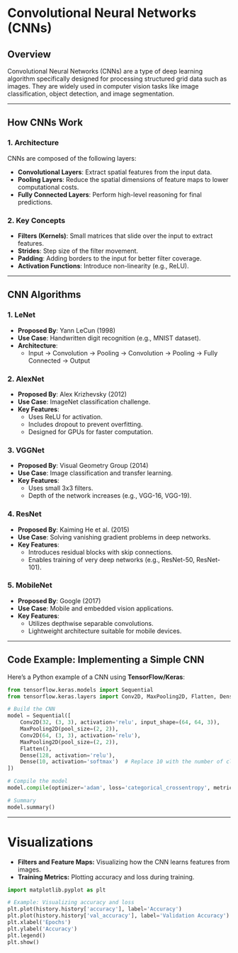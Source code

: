 # Convolutional Neural Networks (CNNs)

## Overview
Convolutional Neural Networks (CNNs) are a type of deep learning algorithm specifically designed for processing structured grid data such as images. They are widely used in computer vision tasks like image classification, object detection, and image segmentation.

---

## How CNNs Work

### 1. **Architecture**
CNNs are composed of the following layers:
- **Convolutional Layers**: Extract spatial features from the input data.
- **Pooling Layers**: Reduce the spatial dimensions of feature maps to lower computational costs.
- **Fully Connected Layers**: Perform high-level reasoning for final predictions.

### 2. **Key Concepts**
- **Filters (Kernels)**: Small matrices that slide over the input to extract features.
- **Strides**: Step size of the filter movement.
- **Padding**: Adding borders to the input for better filter coverage.
- **Activation Functions**: Introduce non-linearity (e.g., ReLU).

---

## CNN Algorithms

### 1. **LeNet**
- **Proposed By**: Yann LeCun (1998)
- **Use Case**: Handwritten digit recognition (e.g., MNIST dataset).
- **Architecture**:
  - Input → Convolution → Pooling → Convolution → Pooling → Fully Connected → Output

### 2. **AlexNet**
- **Proposed By**: Alex Krizhevsky (2012)
- **Use Case**: ImageNet classification challenge.
- **Key Features**:
  - Uses ReLU for activation.
  - Includes dropout to prevent overfitting.
  - Designed for GPUs for faster computation.

### 3. **VGGNet**
- **Proposed By**: Visual Geometry Group (2014)
- **Use Case**: Image classification and transfer learning.
- **Key Features**:
  - Uses small 3x3 filters.
  - Depth of the network increases (e.g., VGG-16, VGG-19).

### 4. **ResNet**
- **Proposed By**: Kaiming He et al. (2015)
- **Use Case**: Solving vanishing gradient problems in deep networks.
- **Key Features**:
  - Introduces residual blocks with skip connections.
  - Enables training of very deep networks (e.g., ResNet-50, ResNet-101).

### 5. **MobileNet**
- **Proposed By**: Google (2017)
- **Use Case**: Mobile and embedded vision applications.
- **Key Features**:
  - Utilizes depthwise separable convolutions.
  - Lightweight architecture suitable for mobile devices.

---

## Code Example: Implementing a Simple CNN

Here’s a Python example of a CNN using **TensorFlow/Keras**:

```python
from tensorflow.keras.models import Sequential
from tensorflow.keras.layers import Conv2D, MaxPooling2D, Flatten, Dense

# Build the CNN
model = Sequential([
    Conv2D(32, (3, 3), activation='relu', input_shape=(64, 64, 3)),
    MaxPooling2D(pool_size=(2, 2)),
    Conv2D(64, (3, 3), activation='relu'),
    MaxPooling2D(pool_size=(2, 2)),
    Flatten(),
    Dense(128, activation='relu'),
    Dense(10, activation='softmax')  # Replace 10 with the number of classes in your dataset
])

# Compile the model
model.compile(optimizer='adam', loss='categorical_crossentropy', metrics=['accuracy'])

# Summary
model.summary()
```

---

# Visualizations
* **Filters and Feature Maps:** Visualizing how the CNN learns features from images.
* **Training Metrics:** Plotting accuracy and loss during training.

```python
import matplotlib.pyplot as plt

# Example: Visualizing accuracy and loss
plt.plot(history.history['accuracy'], label='Accuracy')
plt.plot(history.history['val_accuracy'], label='Validation Accuracy')
plt.xlabel('Epochs')
plt.ylabel('Accuracy')
plt.legend()
plt.show()
